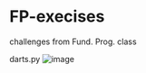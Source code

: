 # FP-execises
challenges from Fund. Prog. class

darts.py
![image](https://user-images.githubusercontent.com/42943782/143141131-006eec2a-c086-4cd9-8250-26a81d4e4926.png)
